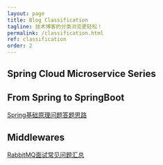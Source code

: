 ```yaml
---
layout: page
title: Blog Classification
tagline: 技术博客的分类浏览更轻松！
permalink: /classification.html
ref: classification 
order: 2
---
```

## Spring Cloud Microservice Series
## From Spring to SpringBoot
[Spring基础原理问题答题思路](https://hansomehu.github.io/spring-interview-basic.html)
## Middlewares
[RabbitMQ面试常见问题汇总](https://hansomehu.github.io/rabbitmq-theory.html)

